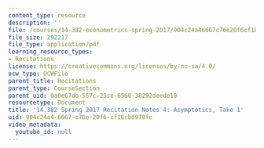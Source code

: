 ```yaml
---
content_type: resource
description: ''
file: /courses/14-382-econometrics-spring-2017/904c24a46667c76e20f6cf18cbd978fc_MIT_14_382S17_rec4.pdf
file_size: 292217
file_type: application/pdf
learning_resource_types:
- Recitations
license: https://creativecommons.org/licenses/by-nc-sa/4.0/
ocw_type: OCWFile
parent_title: Recitations
parent_type: CourseSection
parent_uid: 0a0e67db-557c-25ce-6560-38292deede19
resourcetype: Document
title: '14.382 Spring 2017 Recitation Notes 4: Asymptotics, Take 1'
uid: 904c24a4-6667-c76e-20f6-cf18cbd978fc
video_metadata:
  youtube_id: null
---
```

